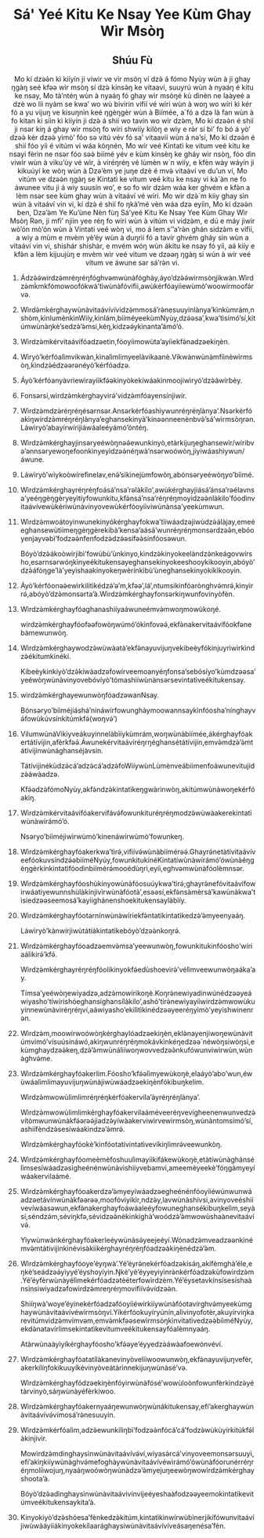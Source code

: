 <h1 align='center'>Sá' Yeé Kitu Ke Nsay Yee Kùm Ghay Wìr Msòŋ</h1>
<h2 align='center'>Shúu Fù</h2>
<p align='center'>Mo kí dzəə̀n kì kiíyín ji viwìr ve vìr msòŋ ví dzə̀ á fómo Nyùy wùn à ji ghay ŋgàŋ seé kfəə wìr msòŋ sí dzə̀ kinsə̀ŋ ke vitaaví, suuyrú wùn à nyaáŋ é kitu ke nsay,
Mo tà’ntéŋ wùn à nyaáŋ fó ghay wìr msòŋé kù dìnèn ne laàyeé a dzè wo liì nyàm se kwa’ wo wù bivirin vifií vé wíri wùn à woŋ wo wíri kì kér fó a yu vijuŋ ve kisuŋnìn keé ŋgèŋgèr wùn à Biímée, a`fó a dzə là fan wùn à fo kitan ki siìn kì kiíyín ji dzə̀ á shií wo tavín wo wìr dzə̀m,
Mo kí dzəə̀n é shií ji nsər kiŋ á ghay wìr msòŋ fo wíri shwiíy kilòŋ e wìy e rə̀r sí bì’ fo bó á yò’ dzəə̀ kér dzəə̀ yìmò’ fóo sə vitú vév fó sa’ vitaavií wùn á nə’sí,
Mo kí dzəə̀n é shií fóo yiì é vitúm vi wáa kòŋnén,
Mo wír veé Kintatì ke vitum veé kitu ke nsayi fèrìn ne nsər fóo səə̀ biímé yév e kùm kinsèŋ ke gháy wìr nsòŋ, fóo dìn viwìr wùn à viku’ùy vé wìr, à viréŋréŋ vé lùmèn w`n wiíy, e kfèn wày wáyín ji kikuúyí ke wòŋ wùn à Dzə’èm ye juŋe dzè é mvə̀ vitaàví ve du’un ví,
Mo vitúm ve dzəə̀n ŋgàŋ se Kintatì ke vitum veé kitu ke nsay vi kà`àn ne fo áwunee vitu ji á wiy suusín wo’, e so fo wìr dzə̀m wáa ker ghvém e kfə̀n a lèm nsər see kùm ghay wùn à vitaáví vé wíri.
Mo wìr dzə̀`m kiiy ghay sìn wùn à vitaáví vin vi, kí dzə̀ é shií fo ŋkà’mé vèn wáa dzə eyiìn,
Mo kí dzəə̀n ben,
Dzə’ə̀m Ye Ku’ùne
Nèn fùŋ
Sá’yeé Kitu Ke Nsay Yee Kùm Ghay Wìr Msòŋ Rən, ji mfì’ njiìn yee réŋ fo wíri wùn à vitúm vi vidzə̀m, e dú e máy jiwìr wò’ón mò’ón wùn à Vintati veé wòŋ vi, mo á lem s’’a’rə̀n ghán sidzə̀m e vifii, a wiy a mùm e mvèm yè’éy wùn à duŋrìi fó a tavír ghvém gháy sìn wùn a vitaáví vin vi, shishár shishàr, e mvém wóŋ wùn ákitu ke nsay fó yiì, aá kiíy e kfə̀n a lèm kijuujùŋ e mvèm wìr veé vitum ve dzəəŋ ŋgàŋ si wún à wír veé vitum ve áwune sar sá’rə̀n vi.</p>
<ol>
  <li>
    <p>Ádzə̀ə́wirdzə̀mréŋréŋfóghvəmwùnàfóghày,áyo’dzə̀ə́wirmsòŋjikwàn.Wìrdzə̀mk̀mkfómowoofókwà’tìwùnàfóvifii,awùkérfóayiìewùmò’woowírmoofə́rvə.</p>
  </li>
  <li>
    <p>Wìrdə̀mkérghaywùnàvitaávívívidzə̀mmosá’rə̀nesuuyinlànya’kìnkùmrám,nshòm,kìnlumènkìnWiíy,kìnlám,biíméyeekùmNyùy,dzə́əsa’,kwa’tìsímó’sí,kitúmwùnàŋkè’sedzə̀’ə̀msi,kéŋ,kidzəə́ykìnanta’ámó’ó.</p>
  </li>
  <li>
    <p>Wìrdzə̀mkérvitaávífóadzəetin,fóoyiìmowùta’ayiìekfə̀nadzəekiŋèn.</p>
  </li>
  <li>
    <p>Wìryò’kérfóalìmvikwàn,kìnalìmlimyeelàvikaanè.Vikwànwùnàmfiìnèwìrmsòŋ,kìndzə̀édzəərənéyò’kérfóadzə.</p>
  </li>
  <li>
    <p>Áyò’kérfóanyàvrìewìrayiìkfə́əkinyòkekíwáakìnmoojiwìryó’dzə̀áwírbèy.</p>
  </li>
  <li>
    <p>Fonsərsi,wìrdzə̀mkérghayvirə́’vidzə̀mfóayensínjiwír.</p>
  </li>
  <li>
    <p>Wìrdzə̀mdzə̀réŋréŋésarnsər.Ansərkérfóashìywunréŋréŋlànya’.Nsərkérfóakìŋwirdzə̀mréŋréŋlànya’eghansekinyà’kinəənneenènbvə̀’sá’wìrmsòŋrən.Láwìryò’abayírwírijiáwáaleéyámó’óntéŋ.</p>
  </li>
  <li>
    <p>Wìrdzə̀mkérghayjinsəryeéwòŋnəə́ewunkinyò,etàrkijuŋeghansewìr/wíribvə’ənnsəryewoŋefoonkìnyeyìdzəə̀néŋwà’nsərwoówòŋ,jiyiwáashìywun/áwune.</p>
  </li>
  <li>
    <p>Láwìryò’wìykoòwírefìnelav,enə̀’sìkìnejùmfowòŋ,abónsəryeéwòŋyo’biìmé.</p>
  </li>
  <li>
    <p>Wìrdzə̀mkérghayréŋréŋfoásá’nsa’rəlàkilo’,awùkérghayjiásá’ánsa’rəélavnsa’yeéŋgèŋgèryeyìtíyfowunkitu,kfə̀nsá’nsa’réŋréŋmoyìdzəə̀nlàkilo’fóodìnvitaávívewùkéríwùnàvinyovewùkérfóoyiìviwùnànsa’yeekùmwun.</p>
  </li>
  <li>
    <p>Wìrdzə̀mwoátoyinwunekinyókérghayfokwa’tìiwáadzəjiwùdzə̀álàjay,emeéeghansewùtiimeŋgèŋgèrekibà’kensa’aásá’wunréŋréŋmonsərdzəə̀n,ebóoyenjayvəbì’fodzəə̀nfenfodzə̀dzə́əsífəə̀sínfóosəwun.</p>
    <p>Bóyò’dzə̀ákoòwírjibì’fowùbù’ùnkinyo,kìndzə̀kinyokeelàndzə̀nkeágovwírsho,esarnsərwóŋkìnyeékitukensayeghansekinyokeeshooykikooyin,abóyò’dzə̀áfòŋge’là’yeyìshaakinyokeŋwèrínkìbù’ùneghansekinyokikìkooyin.</p>
  </li>
  <li>
    <p>Áyò’kérfóonəə̀ewìrkilitìkédzə́’ə’m,kfəə’,lá’,ntumsikínfóarònghvə́mrə́,kìnyìrrə́,abóyò’dzə̀monsərta’à.Wìrdzə̀mkérghayfonsərkiŋwunfovinyòfèn.</p>
  </li>
  <li>
    <p>Wìrdzə̀mkérghayfóaghanashiíyaáwuneémvə̀mwoŋmowùkoŋé.</p>
    <p>wírdzə̀mkérghayfóofəəfowòŋwúmó’ókìnfovəə́,ekfə̀nakervitaávífóokfənebàmewunwòŋ.</p>
  </li>
  <li>
    <p>Wìrdzə̀mkérghaywodzə̀wùwàatà’ekfə̀nayuvijuŋvekibeèyfókinjuyrìwìrkìndzə̀ékitumkinékí.</p>
    <p>Kibeèykinkiyò’dzə̀kíwàadzəfowírveemoanyéŋfonsa’sebósíyo’kùmdzəəsa’yeéwòŋwùnàvinyovebóvíyò’tómashiíwùnànsərsevintatìveékitukensay.</p>
  </li>
  <li>
    <p>wìrdzə̀mkérghayewunwòŋfóadzəwanNsay.</p>
    <p>Bónsəryo’biìméjiáshá’nínáwírfowunghàymoowannsaykìnfóosha’nínghayvə́fowùkúvsínkitúmkfə́(woŋvə́’)</p>
  </li>
  <li>
    <p>VilumwùnàVikìyveákuyinnelàbìíykùmrám,woŋwùnàbiímée,ákérghayfóakertátívijin,afèrkfəə́.Áwunekérvitaávíréŋrŋéghansétátívijín,emvə̀mdzə̀’ə̀mtátívijinwùnághanséjàvsin.</p>
    <p>Tátívijinékùdzə́cá’adzə̀cá’adzə̀foWiíywùnLùmènveábiimenfoáwunevitujidzə̀áwàadzə.</p>
    <p>Kfə́ədzə̀fómoNyùy,akfə̀ndzə̀kintatìkeŋgwàrìnwòŋ,akitúmwùnàwoŋekérfóakìŋ.</p>
  </li>
  <li>
    <p>Wìrdzə̀mkérvitaávífóakervifávə́fowunkituréŋréŋmodzə̀wùwàakerekintatìwùnàwírámó’ó.</p>
    <p>Nsəryo’biìméjiwìrwùmò’kinenáwírwùmò’fowunkeŋ.</p>
  </li>
  <li>
    <p>Wìrdzə̀mkérghayfóakerkwa’tìrə́,vifiívə́wùnàbiímérəə́.Ghayrə́netàtívitaávíveefóokuvsíndzə́əbiíméNyúy,fowunkitukínéKintatíwùnàwírámó’ówùnàéŋgèŋgèrkínkintatìfóodìnbiímérə́mooédùŋrì,eyiì,eghvəmwùnàfóolèmnsər.</p>
  </li>
  <li>
    <p>Wìrdzə̀mkérghayfóoshùkinyowùnàfóosuúykwa’tìrə́;ghayrə̀nefóvitaávífowirwáatiyewunnshùlàkinjivìrwùnàfóotà’,esəəsí,ekfə̀nsàmèrsá’kawùnàkwa’tìsiedzəəseemosá’kayiighánenshoekitukensaylàbìíy.</p>
  </li>
  <li>
    <p>Wìrdzə̀mkérghayfóotarnínwùnàwíriekfə̀ntatíkintatìkedzə̀’ə̀myeenyaáŋ.</p>
    <p>Láwìryò’kànwírjiwùtátíákintatìkebóyò’dzəə̀nkoŋrə́.</p>
  </li>
  <li>
    <p>Wìrdzə̀mkérghayfóoadzəemvə̀msa’yeewunwòŋ,fowunkitukinfóosho’wíriaálikirə́’kfə́.</p>
    <p>Wirdzə̀mkérghayréŋréŋfóolikinyokfə́edùshoevirə̀’vélìmveewunwòŋaáka’ay.</p>
    <p>Tímsa’yeéwòŋewiyadzə,adzə̀mowírikoŋè.Koŋrə̀newiyadinwúnédzəəyeáwiyasho’tíwírishóeghansíghansílàkilo’,ashó’tírə̀newiyayiìwirdzə̀mwowùkuyinnewùnàviréŋréŋví,aáwiyasho’ekilìtìkìnédzəəyeeréŋyìmò’yeyishwinenrən.</p>
  </li>
  <li>
    <p>Wìrdzə̀m,moowírwoówòŋkérghaylóadzəekiŋèn,eklə̀nayenjiwoŋewùnàvitúmvimó’vísuúsínáwó,akìŋwunréŋréŋmokávkìnkéŋedzəə`néwòŋsiwòŋsi,ekùmghaydzəə̀keŋ,dzə̀’ə̀mwùnáliíwoŋwovvedzəə̀nkufówunviwìrwùn,wùnàghvə́me.</p>
  </li>
  <li>
    <p>Wìrdzə̀mkérghayfóakerlim.Fóosho’kfə́əlìmyewùkoŋè,elaáyò’abo’wun,éwùwáalìmlimayuvijuŋwùnàjiwùwáadzəekiŋènfókibuŋkelim.</p>
    <p>Wìrdzə̀mwowùlimlimréŋréŋkérfóakervila’àyréŋréŋlànya’.</p>
    <p>Wìrdzə̀mwowùlimlimkérghayfóakervilaáméveeréŋvevígheenenwunvedzə̀vítòmwunwùnàkfə́ərəə́jiadzə̀yíwàakerviwìrvewìrmsòŋ,wùnàntomsímó’sí,ashiífèndzə̀sesíwáakìndzə’ə̀mrə́.</p>
    <p>Wìrdzə̀mkérghayfóokè’kìnfóotatívintatìvevíkiŋlimrə́veewunkòŋ.</p>
  </li>
  <li>
    <p>Wìrdzə̀mkérghayfóomeèmèfoshuulìmayiìkifákewùkoŋè,etàtíwùnàghánsélìmsesíwáadzəsìgheénénwùnàvishiíyvebamvi,ameemèyeekè’fóŋgàmyeyíwáakervilaámé.</p>
  </li>
  <li>
    <p>Wìrdzə̀mkérghayfóoakerdzə’ə̀myeyíwáadzəegheénénfóoyiìéwúnwunwáadzəetávínwùnàkfəərəə,moofóviyikìr,ndzə̀y,lavwùnàshívsi,avinyoveéshiívevíwáasəwun,ekfə̀nakerghayfoáwáaleéyfowuneghansékibuŋkelìm,seyàsí,séndzə́m,séviŋkfə,sévidzəə̀nèkinkighà’woódzə̀’ə̀mwowùshaànevitaávívə́.</p>
    <p>Yìywùnwànkérghayfóakerleéywùnàsə́yeejeéyí.Wónadzə̀mveadzəənkìnémvə̀mtátívijinkìnévisàkiikérghayréŋréŋfóadzəàkiŋènédzə̀’ə̀m.</p>
  </li>
  <li>
    <p>Wìrdzə̀mkérghayfóoye’éyŋwà’.Yé’éyrə̀nekérfóadzəkisáŋ,akífèmghà’éle,eŋkè’seádzəə́yìyyé’éyshoyíyin.Ŋkè’yè’éyyeyiyìnrə̀nkérfóadzəkùfowìrdzə̀m.Yé’éyfèrwùnàyélìmekérfóadzətèéterfowìrdzèm.Yé’éysetavkínsísesíshaànsìnsiwiyadzəfowìrdzə̀mreŋréŋmovifiívə́vídzəə̀n.</p>
    <p>Shiíŋwà’woye’éyínekérfóadzəfóoyiìéwirkiíywùnàfóotavírghvə́myeekùmghaywùnàvitaávívéwìrmsòŋví.Yíkérfóokuyíryúnín,alìvinyofotèr,akuyírviŋkarevitúmvidzə̀mvímvəm,emvə̀mkfəəsewìrmsòŋkìnvitatìvedzəə̀biìméNyùy,ekdə̀natavírlimsekintatìkevitumveékitukensayfóalèmnyaáŋ.</p>
    <p>Atàrwùnaàyìyíkérghayfóosho’kfə́əye’éyyedzə̀áwàafoewónvéví.</p>
  </li>
  <li>
    <p>Wìrdzə̀mkérghayfóatatílàkanevinyòveliìwoowunwòŋ,ekfə̀nayuvijuŋvefèr,akerkilíŋfokikuuyíkévinyòveátàrìnnekijuŋwùnàsé’və.</p>
    <p>Wìrdzə̀mkérghayfódzəekiŋènfóyirwùnàfósé’wowùloònfowunfèrkìndzə̀yétàrvinyò,sáŋwùnàyéfèrkiwoo.</p>
  </li>
  <li>
    <p>Wìrdzə̀mkérghayfóakernyaáŋewunwòŋwùnákitukensay,efí’akerghaywùnàvitaávívə́vímosá’rə̀nesuuyin.</p>
  </li>
  <li>
    <p>Wìrdzə̀mkérfóalìm,adzə̀ewunkiliŋbì’fodzəə̀nfócá’cá’fodzə̀wùkùyírkitúkfə́làkinjivìr.</p>
    <p>Mowìrdzə̀mdinghaysìnwùnàvitaávívə́ví,wiyasə̀rcá’vinyoveemonsərsuuyì,efí’akìŋkiíywùnàghvə́mefoghàywùnàvitaávívéwìrámó’ówùnàfóorunérréŋréŋmoliìwojuŋ,nyaáŋwoówòŋwùnàdzə’ə̀myejuŋeewòŋwowìrdzə̀mkérghayshoota’à.</p>
    <p>Bóyò’dzə̀adìnghaysìnwùnàvitaávivinvijeéyeshaàfodzəəyeemokintatìkevitúmveékitukensaykita’à.</p>
  </li>
  <li>
    <p>Kinyokiyò’dzə̀shóesa’fènkedzə̀kitúm,kintatìkìnwírwùbìnerjikífówunvitaávíjiwùwàáyiiákinyokekílaarághaysíwùnàvitaávívíveásaŋenésa’fèn.</p>
  </li>
</ol>